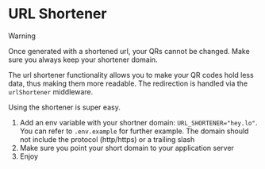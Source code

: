 # URL Shortener

> [!WARNING]
> Once generated with a shortened url, your QRs cannot be changed. Make sure you always keep your shortener domain.

The url shortener functionality allows you to make your QR codes hold less data, thus making them more readable.
The redirection is handled via the `urlShortener` middleware.

Using the shortener is super easy.

1. Add an env variable with your shortner domain: `URL_SHORTENER="hey.lo"`. You can refer to `.env.example` for further example. The domain should not include the protocol (http/https) or a trailing slash
2. Make sure you point your short domain to your application server
3. Enjoy
